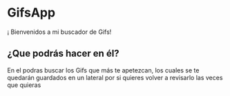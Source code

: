# GifsApp

¡ Bienvenidos a mi buscador de Gifs!
## ¿Que podrás hacer en él?

En el podras buscar los Gifs que más te apetezcan, los cuales se te quedarán guardados en un lateral por si quieres volver a revisarlo las veces que quieras 



